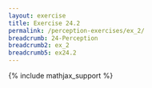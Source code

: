 ```yaml
---
layout: exercise
title: Exercise 24.2
permalink: /perception-exercises/ex_2/
breadcrumb: 24-Perception
breadcrumb2: ex_2
breadcrumb5: ex24.2
---
```


{% include mathjax_support %}
